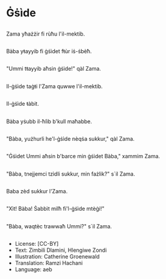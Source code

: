 # Ġṡìde

##
Zama yħażżir fi rùħu l'il-mektib.

##
Bàba yŧayyib fi ġṡìdet fŧùr iṡ-ṡbèħ.

##
"Ummi tŧayyib aħsin ġṡìde!" qàl Zama.

##
Il-ġṡìde taġŧi l'Zama quwwe l'il-mektib.

##
Il-ġṡìde ŧàbit.

##
Bàba yṡubb il-ħlìb b'kull maħabbe.

##
"Bàba, yużhurli he'l-ġṡìde nèqṡa sukkur," qàl Zama.

##
"Ġṡìdet Ummi aħsin b'barce min ġṡìdet Bàba," xammim Zama.

##
"Bàba, tnejjemci tzìdli sukkur, min fażlik?" s`il Zama.

##
Baba zèd sukkur l'Zama.

##
"Xìt! Bàba! Ṡabbìt milħ fi'l-ġṡìde mtèġi!"

##
"Bàba, waqtèc trawwaħ Ummi?" s`il Zama.

##
* License: [CC-BY]
* Text: Zimbili Dlamini, Hlengiwe Zondi
* Illustration: Catherine Groenewald
* Translation: Ramzi Hachani
* Language: aeb
